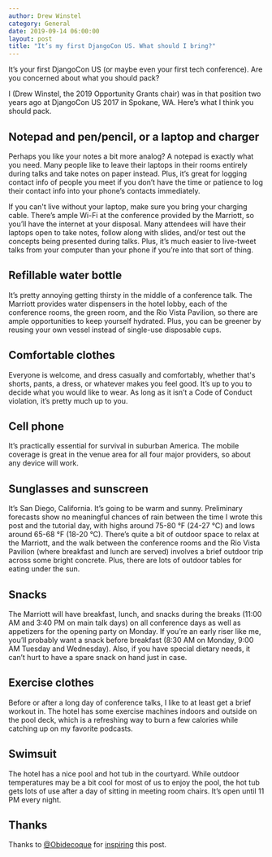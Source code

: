```yaml
---
author: Drew Winstel
category: General
date: 2019-09-14 06:00:00
layout: post
title: "It’s my first DjangoCon US. What should I bring?"
---
```


It’s your first DjangoCon US (or maybe even your first tech conference). Are you concerned about what you should pack?

I (Drew Winstel, the 2019 Opportunity Grants chair) was in that position two years ago at DjangoCon US 2017 in Spokane, WA.  Here’s what I think you should pack.

## Notepad and pen/pencil, or a laptop and charger
Perhaps you like your notes a bit more analog? A notepad is exactly what you need. Many people like to leave their laptops in their rooms entirely during talks and take notes on paper instead. Plus, it’s great for logging contact info of people you meet if you don’t have the time or patience to log their contact info into your phone’s contacts immediately.

If you can't live without your laptop, make sure you bring your charging cable. There’s ample Wi-Fi at the conference provided by the Marriott, so you’ll have the internet at your disposal. Many attendees will have their laptops open to take notes, follow along with slides, and/or test out the concepts being presented during talks. Plus, it’s much easier to live-tweet talks from your computer than your phone if you’re into that sort of thing.

## Refillable water bottle
It’s pretty annoying getting thirsty in the middle of a conference talk. The Marriott provides water dispensers in the hotel lobby, each of the conference rooms, the green room, and the Rio Vista Pavilion, so there are ample opportunities to keep yourself hydrated. Plus, you can be greener by reusing your own vessel instead of single-use disposable cups.

## Comfortable clothes
Everyone is welcome, and dress casually and comfortably, whether that's shorts, pants, a dress, or whatever makes you feel good. It’s up to you to decide what you would like to wear. As long as it isn’t a Code of Conduct violation, it’s pretty much up to you.

## Cell phone
It’s practically essential for survival in suburban America. The mobile coverage is great in the venue area for all four major providers, so about any device will work.

## Sunglasses and sunscreen
It’s San Diego, California. It’s going to be warm and sunny. Preliminary forecasts show no meaningful chances of rain between the time I wrote this post and the tutorial day, with highs around 75-80 °F (24-27 °C) and lows around 65-68 °F (18-20 °C). There’s quite a bit of outdoor space to relax at the Marriott, and the walk between the conference rooms and the Rio Vista Pavilion (where breakfast and lunch are served) involves a brief outdoor trip across some bright concrete. Plus, there are lots of outdoor tables for eating under the sun.

## Snacks
The Marriott will have breakfast, lunch, and snacks during the breaks (11:00 AM and 3:40 PM on main talk days) on all conference days as well as appetizers for the opening party on Monday. If you’re an early riser like me, you’ll probably want a snack before breakfast (8:30 AM on Monday, 9:00 AM Tuesday and Wednesday). Also, if you have special dietary needs, it can’t hurt to have a spare snack on hand just in case.

## Exercise clothes
Before or after a long day of conference talks, I like to at least get a brief workout in. The hotel has some exercise machines indoors and outside on the pool deck, which is a refreshing way to burn a few calories while catching up on my favorite podcasts.

## Swimsuit
The hotel has a nice pool and hot tub in the courtyard. While outdoor temperatures may be a bit cool for most of us to enjoy the pool, the hot tub gets lots of use after a day of sitting in meeting room chairs. It’s open until 11 PM every night.

## Thanks
Thanks to [@Obidecoque](https://twitter.com/Obidecoque) for [inspiring](https://twitter.com/Obidecoque/status/1172588365864218624) this post.
